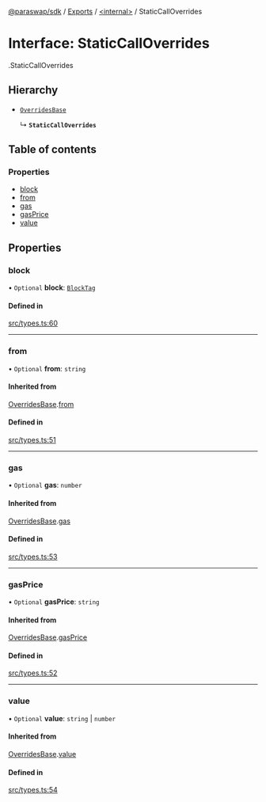 [@paraswap/sdk](../README.md) / [Exports](../modules.md) / [<internal\>](../modules/internal_.md) / StaticCallOverrides

# Interface: StaticCallOverrides

[<internal>](../modules/internal_.md).StaticCallOverrides

## Hierarchy

- [`OverridesBase`](internal_.OverridesBase.md)

  ↳ **`StaticCallOverrides`**

## Table of contents

### Properties

- [block](internal_.StaticCallOverrides.md#block)
- [from](internal_.StaticCallOverrides.md#from)
- [gas](internal_.StaticCallOverrides.md#gas)
- [gasPrice](internal_.StaticCallOverrides.md#gasprice)
- [value](internal_.StaticCallOverrides.md#value)

## Properties

### block

• `Optional` **block**: [`BlockTag`](../modules/internal_.md#blocktag-1)

#### Defined in

[src/types.ts:60](https://github.com/paraswap/paraswap-sdk-limit-orders/blob/chore/LO_pagination_params/src/types.ts#L60)

___

### from

• `Optional` **from**: `string`

#### Inherited from

[OverridesBase](internal_.OverridesBase.md).[from](internal_.OverridesBase.md#from)

#### Defined in

[src/types.ts:51](https://github.com/paraswap/paraswap-sdk-limit-orders/blob/chore/LO_pagination_params/src/types.ts#L51)

___

### gas

• `Optional` **gas**: `number`

#### Inherited from

[OverridesBase](internal_.OverridesBase.md).[gas](internal_.OverridesBase.md#gas)

#### Defined in

[src/types.ts:53](https://github.com/paraswap/paraswap-sdk-limit-orders/blob/chore/LO_pagination_params/src/types.ts#L53)

___

### gasPrice

• `Optional` **gasPrice**: `string`

#### Inherited from

[OverridesBase](internal_.OverridesBase.md).[gasPrice](internal_.OverridesBase.md#gasprice)

#### Defined in

[src/types.ts:52](https://github.com/paraswap/paraswap-sdk-limit-orders/blob/chore/LO_pagination_params/src/types.ts#L52)

___

### value

• `Optional` **value**: `string` \| `number`

#### Inherited from

[OverridesBase](internal_.OverridesBase.md).[value](internal_.OverridesBase.md#value)

#### Defined in

[src/types.ts:54](https://github.com/paraswap/paraswap-sdk-limit-orders/blob/chore/LO_pagination_params/src/types.ts#L54)
